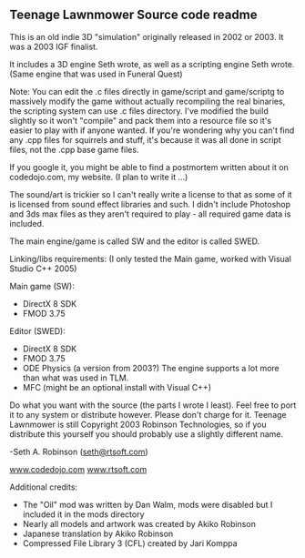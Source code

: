 Teenage Lawnmower Source code readme
-----------------------------

This is an old indie 3D "simulation" originally released in 2002 or 2003.  It was a 2003 IGF finalist.

It includes a 3D engine Seth wrote, as well as a scripting engine Seth wrote.  (Same engine that was used in Funeral Quest)

Note: You can edit the .c files directly in game/script and game/scriptg to massively modify the game without actually recompiling the real binaries, the scripting system can use .c files directory. I've modified the build slightly so it won't "compile" and pack them into a resource file so it's easier to play with if anyone wanted.  If you're wondering why you can't find any .cpp files for squirrels and stuff, it's because it was all done in script files, not the .cpp base game files.

If you google it, you might be able to find a postmortem written about it on codedojo.com, my website.  (I plan to write it ...)

The sound/art is trickier so I can't really write a license to that as some of it is licensed from sound effect libraries and such.  I didn't include Photoshop and 3ds max files as they aren't required to play - all required game data is included.

The main engine/game is called SW and the editor is called SWED.

Linking/libs requirements: (I only tested the Main game, worked with Visual Studio C++ 2005)

Main game (SW): 

- DirectX 8 SDK
- FMOD 3.75

Editor (SWED):

 - DirectX 8 SDK
 - FMOD 3.75
 - ODE Physics (a version from 2003?)  The engine supports a lot more than what was used in TLM.
 - MFC (might be an optional install with Visual C++)


Do what you want with the source (the parts I wrote I least).
Feel free to port it to any system or distribute however.  Please don't charge for it.
Teenage Lawnmower is still Copyright 2003 Robinson Technologies, so if you distribute this yourself you should probably use a slightly different name.
 
-Seth A. Robinson (seth@rtsoft.com)

www.codedojo.com
www.rtsoft.com

Additional credits:

- The "Oil" mod was written by Dan Walm, mods were disabled but I included it in the mods directory
- Nearly all models and artwork was created by Akiko Robinson
- Japanese translation by Akiko Robinson
- Compressed File Library 3 (CFL) created by Jari Komppa


